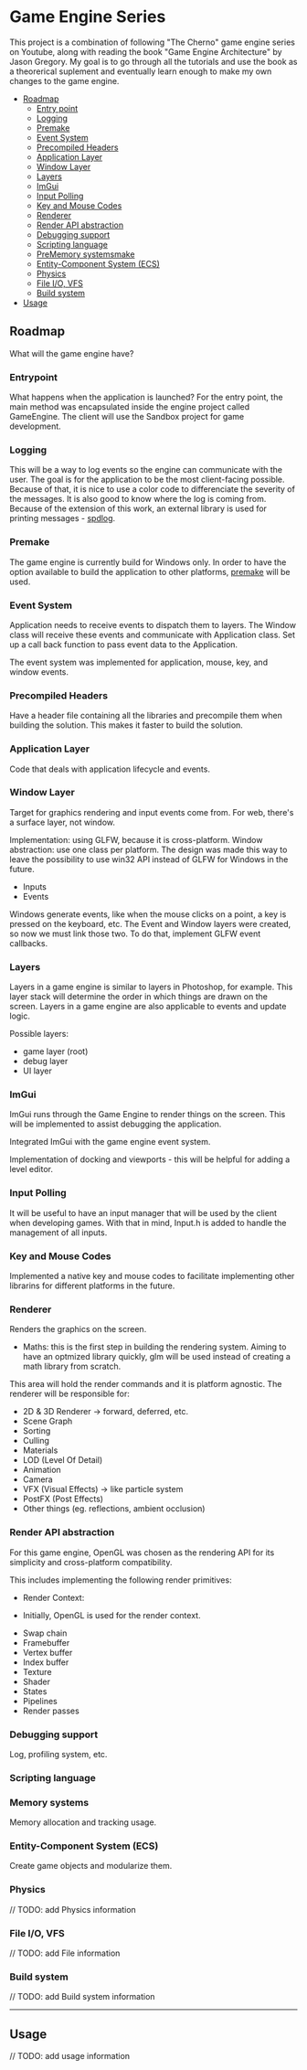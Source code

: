 # Game Engine Series

This project is a combination of following "The Cherno" game engine series on Youtube, along with reading the book "Game Engine Architecture" by Jason Gregory. My goal is to go through all the tutorials and use the book as a theorerical suplement and eventually learn enough to make my own changes to the game engine.

- [Roadmap](#roadmap)
    - [Entry point](#entrypoint)
    - [Logging](#logging)
    - [Premake](#premake)
    - [Event System](#event-system)
    - [Precompiled Headers](#precompiled-headers)
    - [Application Layer](#application-layer)
    - [Window Layer](#window-layer)
    - [Layers](#layers)
    - [ImGui](#imgui)
    - [Input Polling](#input-polling)
    - [Key and Mouse Codes](#key-and-mouse-codes)
    - [Renderer](#renderer)
    - [Render API abstraction](#render-API-abstraction)
    - [Debugging support](#debugging-support)
    - [Scripting language](#scripting-language)
    - [PreMemory systemsmake](#memory-systems)
    - [Entity-Component System (ECS)](#entity-Component-system-(ECS))
    - [Physics](#physics)
    - [File I/O, VFS](#file-I/O,-VFS)
    - [Build system](#build-system)
- [Usage](#usage)


## Roadmap

What will the game engine have?

### Entrypoint

What happens when the application is launched?
For the entry point, the main method was encapsulated inside the engine project called GameEngine. The client will use the Sandbox project for game development.

### Logging

This will be a way to log events so the engine can communicate with the user. The goal is for the application to be the most client-facing possible. Because of that, it is nice to use a color code to differenciate the severity of the messages. It is also good to know where the log is coming from. Because of the extension of this work, an external library is used for printing messages - [spdlog](https://github.com/gabime/spdlog).

### Premake

The game engine is currently build for Windows only. In order to have the option available to build the application to other platforms, [premake](https://github.com/premake/premake-core) will be used.

### Event System

Application needs to receive events to dispatch them to layers. The Window class will receive these events and communicate with Application class.
Set up a call back function to pass event data to the Application.

The event system was implemented for application, mouse, key, and window events.

### Precompiled Headers

Have a header file containing all the libraries and precompile them when building the solution. This makes it faster to build the solution.

### Application Layer

Code that deals with application lifecycle and events.

### Window Layer

Target for graphics rendering and input events come from.
For web, there's a surface layer, not window.

Implementation: using GLFW, because it is cross-platform.
Window abstraction: use one class per platform. The design was made this way to leave the possibility to use win32 API instead of GLFW for Windows in the future. 

* Inputs
* Events

Windows generate events, like when the mouse clicks on a point, a key is pressed on the keyboard, etc. The Event and Window layers were created, so now we must link those two. To do that, implement GLFW event callbacks.

### Layers

Layers in a game engine is similar to layers in Photoshop, for example. This layer stack will determine the order in which things are drawn on the screen. Layers in a game engine are also applicable to events and update logic.

Possible layers:

* game layer (root)
* debug layer
* UI layer

### ImGui

ImGui runs through the Game Engine to render things on the screen. This will be implemented to assist debugging the application.

Integrated ImGui with the game engine event system.

Implementation of docking and viewports - this will be helpful for adding a level editor.

### Input Polling

It will be useful to have an input manager that will be used by the client when developing games. With that in mind, Input.h is added to handle the management of all inputs.

### Key and Mouse Codes

Implemented a native key and mouse codes to facilitate implementing other librarins for different platforms in the future.

### Renderer

Renders the graphics on the screen.

* Maths: this is the first step in building the rendering system. Aiming to have an optmized library quickly, glm will be used instead of creating a math library from scratch.

This area will hold the render commands and it is platform agnostic. The renderer will be responsible for:

* 2D & 3D Renderer -> forward, deferred, etc.
* Scene Graph
* Sorting
* Culling
* Materials
* LOD (Level Of Detail)
* Animation
* Camera
* VFX (Visual Effects) -> like particle system
* PostFX (Post Effects)
* Other things (eg. reflections, ambient occlusion)

### Render API abstraction

For this game engine, OpenGL was chosen as the rendering API for its simplicity and cross-platform compatibility.

This includes implementing the following render primitives:

* Render Context:
- Initially, OpenGL is used for the render context.

* Swap chain
* Framebuffer
* Vertex buffer
* Index buffer
* Texture
* Shader
* States
* Pipelines
* Render passes

### Debugging support

Log, profiling system, etc.

### Scripting language

### Memory systems

Memory allocation and tracking usage.

### Entity-Component System (ECS)

Create game objects and modularize them.

### Physics
// TODO: add Physics information

### File I/O, VFS
// TODO: add File information

### Build system
// TODO: add Build system information

---
## Usage

// TODO: add usage information